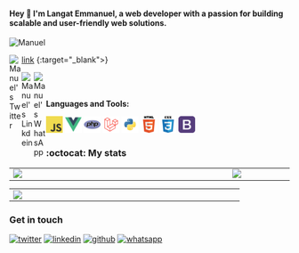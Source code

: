 #### Hey 👋 I'm Langat Emmanuel, a web developer with a passion for building scalable and user-friendly web solutions.
<p align="left"> <img src="https://komarev.com/ghpvc/?username=Manuel-kl &label=Profile%20views&color=0e75b6&style=flat" alt="Manuel" /> </p>


[link](https://twitter.com/Manuelkl_) {:target="_blank">}
  <img align="left" alt="Manuel's Twitter" width="22px" src="https://img.icons8.com/color/50/111111/twitter-squared.png" />

<a href="https://www.linkedin.com/in/elangat" target="_blank">
  <img align="left" alt="Manuel's Linkdein" width="22px" src="https://img.icons8.com/color/50/111111/linkedin.png" />
</a>
<a href="https://wa.me/+254743520021/?text=Hello%20Emmanuel..." target="_blank">
  <img align="left" alt="Manuel's WhatsApp" width="22px" src="https://img.icons8.com/color/50/000000/whatsapp.png" />
</a>

<br/>
<br/>

**Languages and Tools:**  


<code><img height="30" src="https://raw.githubusercontent.com/github/explore/80688e429a7d4ef2fca1e82350fe8e3517d3494d/topics/javascript/javascript.png"></code>
<code><img height="30" src="https://raw.githubusercontent.com/github/explore/80688e429a7d4ef2fca1e82350fe8e3517d3494d/topics/vue/vue.png"></code>
<code><img height="30" src="https://raw.githubusercontent.com/github/explore/80688e429a7d4ef2fca1e82350fe8e3517d3494d/topics/php/php.png"></code>
<code><img height="30" src="https://raw.githubusercontent.com/github/explore/80688e429a7d4ef2fca1e82350fe8e3517d3494d/topics/laravel/laravel.png"></code>
<code><img height="30" src="https://raw.githubusercontent.com/github/explore/80688e429a7d4ef2fca1e82350fe8e3517d3494d/topics/python/python.png"></code>
<code><img height="30" src="https://raw.githubusercontent.com/github/explore/80688e429a7d4ef2fca1e82350fe8e3517d3494d/topics/html/html.png"></code>
<code><img height="30" src="https://raw.githubusercontent.com/github/explore/80688e429a7d4ef2fca1e82350fe8e3517d3494d/topics/css/css.png"></code>
<code><img height="30" src="https://raw.githubusercontent.com/github/explore/80688e429a7d4ef2fca1e82350fe8e3517d3494d/topics/bootstrap/bootstrap.png"></code>

### :octocat: My stats
  <table>

  <tr>
      <td><img width="380px" align="left" src="https://github-readme-stats.vercel.app/api?username=Manuel-kl&show_icons=true&count_private=true&include_all_commits=true&theme=tokyonight"/></td>
    <td><img width="400px" align="right" src="https://github-readme-streak-stats.herokuapp.com/?user=Manuel-kl&show_icons=true&locale=en&layout=compact&theme=tokyonight"/></td>
  
  </tr>   
</table>

<table>


  <tr>
    <td><img width="400px" align="left" src="https://github-readme-stats.vercel.app/api/top-langs/?username=Manuel-kl&langs_count=10&layout=compact"/></td>
  </tr>
</table>

### Get in touch
<p>
  <a href="https://twitter.com/Manuelkl_" target="_blank"><img src="https://img.icons8.com/color/50/111111/twitter-squared.png" alt="twitter"/></a>
  <a href="https://www.linkedin.com/in/elangat" target="_blank"><img src="https://img.icons8.com/color/50/111111/linkedin.png" alt="linkedin"/></a>
  <a href="https://github.com/Manuel-kl" target="_blank"><img src="https://img.icons8.com/color/50/111111/github.png" alt="github"/></a>
  <a href="https://wa.me/+254743520021/?text=Hello%20Emmanuel..." target="_blank"><img src="https://img.icons8.com/color/50/000000/whatsapp.png" alt="whatsapp"/></a>
</p>
